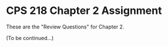 # CPS 218 Chapter 2 Assignment
These are the "Review Questions" for Chapter 2.

(To be continued...)
